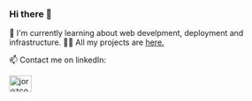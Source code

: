 ### Hi there 👋

<!--
**jorozcov/jorozcov** is a ✨ _special_ ✨ repository because its `README.md` (this file) appears on your GitHub profile.

Here are some ideas to get you started:

- 🔭 I’m currently working on ...
- 🌱 I’m currently learning ...
- 👯 I’m looking to collaborate on ...
- 🤔 I’m looking for help with ...
- 💬 Ask me about ...
- 📫 How to reach me: ...
- 😄 Pronouns: ...
- ⚡ Fun fact: ...
-->

🌱 I'm currently learning about web develpment, deployment and infrastructure.
👨‍💻 All my projects are [here.](https://github.com/jorozcov?tab=repositories)

📫 Contact me on linkedIn:
<p align="left">
<a href="[www.linkedin.com/in/jorozcova](https://www.linkedin.com/in/jorozcova/)" target="blank"><img align="center" src="https://raw.githubusercontent.com/rahuldkjain/github-profile-readme-generator/master/src/images/icons/Social/linked-in-alt.svg" alt="jorozcova" height="30" width="40" /></a>
</p>

